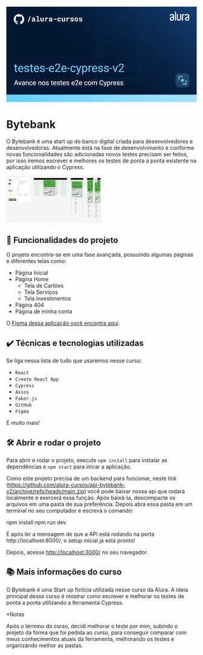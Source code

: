 ![Freelando](thumbnail.png)

# Bytebank

O Bytebank é uma start up de banco digital criada para desenvolvedores e desenvolvedoras. Atualmente está na fase de desenvolvimento e conforme novas funcionalidades são adicionadas novos testes precisam ser feitos, por isso iremos escrever e melhores os testes de ponta a ponta existente na aplicação utilizando o Cypress.

<img src="screen.png" alt="Imagem do Bytebank" width="50%">

## 🔨 Funcionalidades do projeto

O projeto encontra-se em uma fase avançada, possuindo algumas páginas e diferentes telas como:

- Página Inicial
- Página Home
  - Tela de Cartões
  - Tela Serviços
  - Tela Investimentos
- Página 404
- Página de minha conta

O [Figma dessa aplicação você encontra aqui](https://www.figma.com/file/YJydxY5H8gf5lPLyKWOBbY?embed_host=notion&kind=&node-id=80%3A199&t=rKQJYFpJUumrCTx1-1&viewer=1).

## ✔️ Técnicas e tecnologias utilizadas

Se liga nessa lista de tudo que usaremos nesse curso:

- `React`
- `Create React App`
- `Cypress`
- `Axios`
- `Faker.js`
- `GitHub`
- `Figma`

E muito mais!

## 🛠️ Abrir e rodar o projeto

Para abrir e rodar o projeto, execute `npm install` para instalar as dependências e `npm start` para inicar a aplicação.

Como este projeto precisa de um backend para funcionar, neste link (https://github.com/alura-cursos/api-bytebank-v2/archive/refs/heads/main.zip) você pode baixar nossa api que rodará localmente e exercerá essa função. Após baixá-la, descompacte os arquivos em uma pasta de sua preferência. Depois abra essa pasta em um terminal no seu computador e escreva o comando:

npm install
npm run dev

E após ler a mensagem de que a API está rodando na porta http://localhost:8000/, o setup inicial já está pronto!

Depois, acesse <a href="http://localhost:3000/">http://localhost:3000/</a> no seu navegador.

## 📚 Mais informações do curso

O Bytebank é uma Start up fictícia utilizada nesse curso da Alura.
A ideia principal desse curso é mostrar como escrever e melhorar os testes de ponta a ponta utilizando a ferramenta Cypress.

\*Notas

Após o término do curso, decidi melhorar o teste por mim, subindo o projeto da forma que foi pedida ao curso, para conseguir comparar com meus conhecimentos atuais da ferramenta, melhorando os testes e organizando melhor as pastas.
